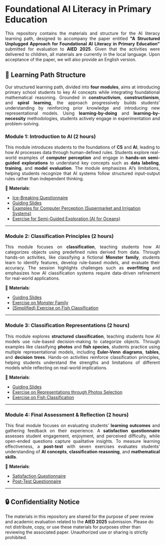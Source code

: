 # Foundational AI Literacy in Primary Education
<p align="justify">
This repository contains the materials and structure for the AI literacy learning path, designed to accompany the paper entitled <strong>"A Structured Unplugged Approach for Foundational AI Literacy in Primary Education"</strong> submitted for evaluation to <strong>AIED 2025</strong>. 
Given that the activities were delivered to children, all materials are currently in the local language. Upon acceptance of the paper, we will also provide an English version.
</p>

## 📌 Learning Path Structure
<p align="justify">
Our structured learning path, divided into <strong>four modules</strong>, aims at introducing primary school students to key AI concepts while integrating foundational mathematical reasoning. 
Grounded in <strong>constructivism</strong>, <strong>constructionism</strong>, and <strong>spiral learning</strong>, the approach progressively builds students' understanding by reinforcing prior knowledge and introducing new representational models.
Using <strong>learning-by-doing</strong> and <strong>learning-by-necessity</strong> methodologies, students actively engage in experimentation and problem-solving.
</p>

### **Module 1: Introduction to AI** (2 hours)
<p align="justify">
This module introduces students to the foundations of <strong>CS</strong> and <strong>AI</strong>, leading to how AI processes data through human-defined rules. Students explore real-world examples of <strong>computer perception</strong> and engage in <strong>hands-on semi-guided explorations</strong> to understand key concepts such as <strong>data labeling</strong>, <strong>training</strong>, and <strong>model evaluation</strong>. The module emphasizes AI’s limitations, helping students recognize that AI systems follow structured input-output rules rather than independent thinking.
</p>

📂 **Materials**:
- [Ice-Breaking Questionnaire](https://docs.google.com/document/d/1owcfoWoBHNeDOGpH1SIG3QqvBRKrFipb/edit)
- [Guiding Slides](https://docs.google.com/presentation/d/1XRZ6YMcFMKF_KFvz2e5AymWDXNvxIhAd6E7Jpw0IUvs/edit#slide=id.p1)
- [Examples for Computer Perception (Supermarket and Irrigation Systems)](https://drive.google.com/drive/u/0/folders/1j2-N5CP4qGpNffJpwHHzptZUgzxLIgtx)
- [Exercise for Semi-Guided Exploration (AI for Oceans)](https://studio.code.org/s/oceans/lessons/1/levels/6?lang=en-US)

---

### **Module 2: Classification Principles** (2 hours)
<p align="justify">
This module focuses on <strong>classification</strong>, teaching students how AI categorizes objects using predefined rules derived from data. Through hands-on activities, like classifying a fictional <strong>Monster family</strong>, students learn to identify features, develop rule-based models, and evaluate their accuracy. The session highlights challenges such as <strong>overfitting</strong> and emphasizes how AI classification systems require data-driven refinement for real-world applications.
</p>

📂 **Materials**:
- [Guiding Slides](https://docs.google.com/presentation/d/1DkXZ7QGkqV-KOLSE0CHWqAU90F_TTBuLosNWGNP9gDs/edit#slide=id.p1)
- [Exercise on Monster Family](https://docs.google.com/document/d/188sfirNdDgrtibxM2dDoH9fR8D1Ej0aj/edit)
- [(Simplified) Exercise on Fish Classification](https://docs.google.com/document/d/1XxYbkIZwUIge5PUZCpjHDqMvwl7IIpXr/edit)

---

### **Module 3: Classification Representations** (2 hours)
<p align="justify">
This module explores <strong>structured classification</strong>, teaching students how AI models use rule-based decision-making to categorize objects. Through examples like classifying <strong>photos</strong> and <strong>fish species</strong>, students practice using multiple representational models, including <strong>Euler-Venn diagrams</strong>, <strong>tables</strong>, and <strong>decision trees</strong>. Hands-on activities reinforce classification principles, helping students understand the strengths and limitations of different models while reflecting on real-world implications.
</p>

📂 **Materials**:
- [Guiding Slides](https://docs.google.com/presentation/d/1xe2plliVeaGEL86WOzcbrqus-pHKVnOj8IUj0nzLBtg/edit#slide=id.p1)
- [Exercise on Representations through Photos Selection](https://docs.google.com/document/d/12UFb-extXRpG9SifYo_cTwhByvA2-oy4/edit)
- [Exercise on Fish Classification](https://docs.google.com/document/d/1XNB8xgupmmrXDu2dSAmECXkV_yFYSr9f/edit)

---

### **Module 4: Final Assessment & Reflection** (2 hours)
<p align="justify">
This final module focuses on evaluating students’ <strong>learning outcomes</strong> and gathering feedback on their experience. A <strong>satisfaction questionnaire</strong> assesses student engagement, enjoyment, and perceived difficulty, while open-ended questions capture qualitative insights. To measure learning effectiveness, a <strong>post-test</strong> with seven exercises evaluates students’ understanding of <strong>AI concepts</strong>, <strong>classification reasoning</strong>, and <strong>mathematical skills</strong>. 
</p>

📂 **Materials**:
- [Satisfaction Questionnaire](https://docs.google.com/document/d/1yXYmKlU03g_GD-TSjyjpEEvIXuFLmxH0-AeYSO5TDlM/edit?tab=t.0)
- [Post-Test Questionnaire](https://docs.google.com/document/d/11Rqs6F8gaqk-_sZWZVhZczyOlLJkjIaB/edit)

---

## 🔒 Confidentiality Notice
The materials in this repository are shared for the purpose of peer review and academic evaluation related to the **AIED 2025** submission. Please do not distribute, copy, or use these materials for purposes other than reviewing the associated paper. Unauthorized use or sharing is strictly prohibited.
